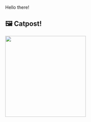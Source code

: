 Hello there!



## 🖼️ Catpost!

<sub>
    <img src="https://cdn2.thecatapi.com/images/9gj.jpg" height="256">
</sub>

